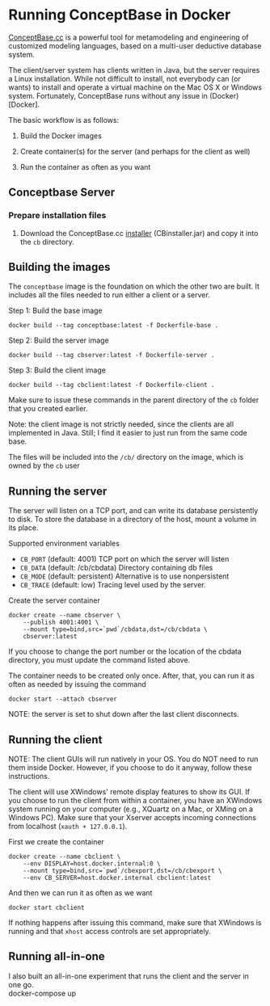 # Running ConceptBase in Docker

[ConceptBase.cc](http://conceptbase.sourceforge.net) is a powerful tool for metamodeling and engineering of customized modeling languages, based on a multi-user deductive database system. 

The client/server system has clients written in Java, but the server requires a Linux installation. While not difficult to install, not everybody can (or wants) to install and operate a virtual machine on the Mac OS X or Windows system. Fortunately, ConceptBase runs without any issue in (Docker)[Docker].

The basic workflow is as follows:

1. Build the Docker images

2. Create container(s) for the server (and perhaps for the client as well)

3. Run the container as often as you want



## Conceptbase Server

### Prepare installation files

1. Download the ConceptBase.cc [installer](http://conceptbase.sourceforge.net/CB-Download.html) (CBinstaller.jar) and copy it into the `cb` directory.


## Building the images

The `conceptbase` image is the foundation on which the other two are built. It includes all the files needed to run either a client or a server.

Step 1: Build the base image

    docker build --tag conceptbase:latest -f Dockerfile-base .

Step 2: Build the server image

    docker build --tag cbserver:latest -f Dockerfile-server .

Step 3: Build the client image

    docker build --tag cbclient:latest -f Dockerfile-client .


Make sure to issue these commands in the parent directory of the `cb` folder that you created earlier.

Note: the client image is not strictly needed, since the clients are all implemented in Java. Still; I find it easier to just run from the same code base.

The files will be included into the `/cb/` directory on the image, which is owned by the `cb` user

## Running the server

The server will listen on a TCP port, and can write its database persistently to disk. To store the database in a directory of the host, mount a volume in its place.

Supported environment variables

* `CB_PORT` (default: 4001) TCP port on which the server will listen
* `CB_DATA` (default: /cb/cbdata) Directory containing db files
* `CB_MODE` (default: persistent) Alternative is to use nonpersistent
* `CB_TRACE` (default: low) Tracing level used by the server. 

Create the server container

    docker create --name cbserver \
    	--publish 4001:4001 \
		--mount type=bind,src=`pwd`/cbdata,dst=/cb/cbdata \
		cbserver:latest

If you choose to change the port number or the location of the cbdata directory, you must update the command listed above.

The container needs to be created only once. After, that, you can run it as often as needed by issuing the command

    docker start --attach cbserver


NOTE: the server is set to shut down after the last client disconnects.

## Running the client

NOTE: The client GUIs will run natively in your OS. You do NOT need to run them inside Docker. However, if you choose to do it anyway, follow these instructions.

The client will use XWindows' remote display features to show its GUI. If you choose to run the client from within a container, you have an XWindows system running on your computer (e.g., XQuartz on a Mac, or XMing on a Windows PC). Make sure that your Xserver accepts incoming connections from localhost (`xauth + 127.0.0.1`).


First we create the container

    docker create --name cbclient \
    	--env DISPLAY=host.docker.internal:0 \
		--mount type=bind,src=`pwd`/cbexport,dst=/cb/cbexport \
		--env CB_SERVER=host.docker.internal cbclient:latest

And then we can run it as often as we want

    docker start cbclient

If nothing happens after issuing this command, make sure that XWindows is running and that `xhost` access controls are set appropriately.

## Running all-in-one

I also built an all-in-one experiment that runs the client and the server in one go.	
    docker-compose up


